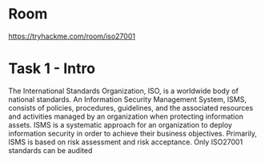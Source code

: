 # Room
https://tryhackme.com/room/iso27001

# Task 1 - Intro
The International Standards Organization, ISO, is a worldwide body of national standards.  An Information Security Management System, ISMS, consists of policies, procedures, guidelines, and the associated resources and activities managed by an organization when protecting information assets.  ISMS is a systematic approach for an organization to deploy information security in order to achieve their business objectives.  Primarily, ISMS is based on risk assessment and risk acceptance.  Only ISO27001 standards can be audited

